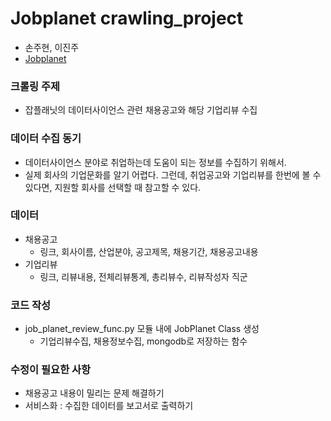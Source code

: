 # Jobplanet crawling_project
- 손주현, 이진주
- [Jobplanet](https://www.jobplanet.co.kr/)

### 크롤링 주제
- 잡플래닛의 데이터사이언스 관련 채용공고와 해당 기업리뷰 수집

### 데이터 수집 동기
- 데이터사이언스 분야로 취업하는데 도움이 되는 정보를 수집하기 위해서.
- 실제 회사의 기업문화를 알기 어렵다. 그런데, 취업공고와 기업리뷰를 한번에 볼 수 있다면, 지원할 회사를 선택할 때 참고할 수 있다.  

### 데이터
- 채용공고
    - 링크, 회사이름, 산업분야, 공고제목, 채용기간, 채용공고내용
- 기업리뷰
    - 링크, 리뷰내용, 전체리뷰통계, 총리뷰수, 리뷰작성자 직군
    
### 코드 작성
- job_planet_review_func.py 모듈 내에 JobPlanet Class 생성
  - 기업리뷰수집, 채용정보수집, mongodb로 저장하는 함수 
  
### 수정이 필요한 사항
- 채용공고 내용이 밀리는 문제 해결하기
- 서비스화 : 수집한 데이터를 보고서로 출력하기

